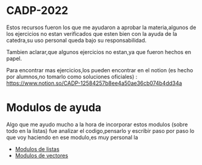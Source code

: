 # CADP-2022
Estos recursos fueron los que me ayudaron a aprobar la materia,algunos de los ejercicios no estan verificados que esten bien con la ayuda de la catedra,su uso personal queda bajo su responsabilidad.


Tambien aclarar,que algunos ejercicios no estan,ya que fueron hechos en papel.

Para encontrar mas ejercicios,los pueden encontrar en el notion (es hecho por alumnos,no tomarlo como soluciones oficiales) : https://www.notion.so/CADP-12584257b8ee4a50ae36cb074b4dd34a

# Modulos de ayuda

Algo que me ayudo mucho a la hora de incorporar estos modulos (sobre todo en la listas) fue analizar el codigo,pensarlo y escribir paso por paso lo que voy haciendo en ese modulo,es muy personal la

- [Modulos de listas](https://github.com/dntluchini/CADP-2022/tree/main/Modulos/Listas)
- [Modulos de vectores](https://github.com/dntluchini/CADP-2022/tree/main/Modulos/Vectores)
